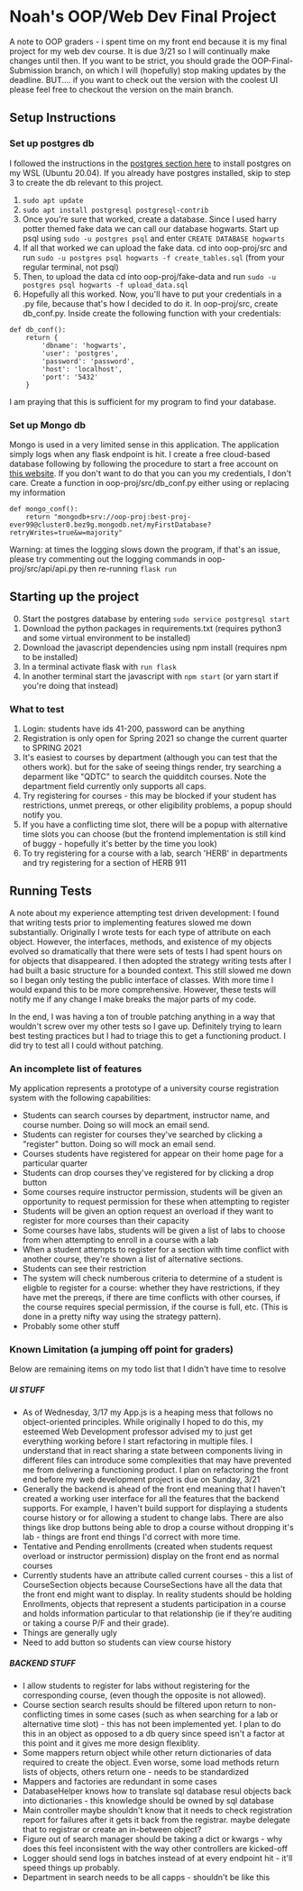 # Noah's OOP/Web Dev Final Project

A note to OOP graders - i spent time on my front end because it is my final project for my web dev course.  It is due 3/21 so I will continually make changes until then.  If you want to be strict, you should grade the OOP-Final-Submission branch, on which I will (hopefully) stop making updates by the deadline.  BUT.... if you want to check out the version with the coolest UI please feel free to checkout the version on the main branch.

## Setup Instructions

### Set up postgres db
I followed the instructions in the [postgres section here](https://docs.microsoft.com/en-us/windows/wsl/tutorials/wsl-database) to install postgres on my WSL (Ubuntu 20.04).  If you already have postgres installed, skip to step 3 to create the db relevant to this project.

1. `sudo apt update`
2. `sudo apt install postgresql postgresql-contrib`
3. Once you're sure that worked, create a database.  Since I used harry potter themed fake data we can call our database hogwarts.  Start up psql using `sudo -u postgres psql` and enter `CREATE DATABASE hogwarts`
4. If all that worked we can upload the fake data.  cd into oop-proj/src and run `sudo -u postgres psql hogwarts -f create_tables.sql` (from your regular terminal, not psql)
5. Then, to upload the data cd into oop-proj/fake-data and run `sudo -u postgres psql hogwarts -f upload_data.sql`
6. Hopefully all this worked.  Now, you'll have to put your credentials in a .py file, because that's how I decided to do it.  In oop-proj/src, create db_conf.py.  Inside create the following function with your credentials:
```
def db_conf():
    return {
        'dbname': 'hogwarts',
        'user': 'postgres',
        'password': 'password',
        'host': 'localhost',
        'port': '5432'
    }
```
I am praying that this is sufficient for my program to find your database.

### Set up Mongo db
Mongo is used in a very limited sense in this application. The application simply logs when any flask endpoint is hit.
I create a free cloud-based database following by following the procedure to start a free account on [this website](https://www.mongodb.com/3).  If you don't want to do that you can you my credentials, I don't care.  Create a function in oop-proj/src/db_conf.py either using or replacing my information
```
def mongo_conf():
    return "mongodb+srv://oop-proj:best-proj-ever99@cluster0.bez9g.mongodb.net/myFirstDatabase?retryWrites=true&w=majority"
```
Warning: at times the logging slows down the program, if that's an issue, please try commenting out the logging commands in oop-proj/src/api/api.py then re-running `flask run`

## Starting up the project
0. Start the postgres database by entering `sudo service postgresql start`
1. Download the python packages in requirements.txt (requires python3 and some virtual environment to be installed)
2. Download the javascript dependencies using npm install (requires npm to be installed)
3. In a terminal activate flask with `run flask`
4. In another terminal start the javascript with `npm start` (or yarn start if you're doing that instead)


### What to test
1. Login: students have ids 41-200, password can be anything
2. Registration is only open for Spring 2021 so change the current quarter to SPRING 2021 
3. It's easiest to courses by department (although you can test that the others work).  but for the sake of seeing things render, try searching a deparment like "QDTC" to search the quidditch courses.  Note the department field currently only supports all caps.  
4. Try registering for courses - this may be blocked if your student has restrictions, unmet prereqs, or other eligibility problems, a popup should notify you.
5. If you have a conflicting time slot, there will be a popup with alternative time slots you can choose (but the frontend implementation is still kind of buggy - hopefully it's better by the time you look)
6. To try registering for a course with a lab, search 'HERB' in departments and try registering for a section of HERB 911



## Running Tests
A note about my experience attempting test driven development:
I found that writing tests prior to implementing features slowed me down substantially.  Originally I wrote tests for each type of attribute on each object.  However, the interfaces, methods, and existence of my objects evolved so dramatically that there were sets of tests I had spent hours on for objects that disappeared.  I then adopted the strategy writing tests  after I had built a basic structure for a bounded context.  This still slowed me down so I began only testing the public interface of classes.  With more time I would expand this to be more comprehensive.  However, these tests will notify me if any change I make breaks the major parts of my code.

In the end, I was having a ton of trouble patching anything in a way that wouldn't screw over my other tests so I gave up.  Definitely trying to learn best testing practices but I had to triage this to get a functioning product.  I did try to test all I could without patching.


### An incomplete list of features
My application represents a prototype of a university course registration system with the following capabilities:
- Students can search courses by department, instructor name, and course number.  Doing so will mock an email send.
- Students can register for courses they've searched by clicking a "register" button.  Doing so will mock an email send.
- Courses students have registered for appear on their home page for a particular quarter
- Students can drop courses they've registered for by clicking a drop button
- Some courses require instructor permission, students will be given an opportunity to request permission for these when attempting to register
- Students will be given an option request an overload if they want to register for more courses than their capacity
- Some courses have labs, students will be given a list of labs to choose from when attempting to enroll in a course with a lab
- When a student attempts to register for a section with time conflict with another course, they're shown a list of alternative sections.
- Students can see their restriction
- The system will check numberous criteria to determine of a student is eligble to register for a course:  whether they have restrictions, if they have met the prereqs, if there are time conflicts with other courses, if the course requires special permission, if the course is full, etc.  (This is done in a pretty nifty way using the strategy pattern).
- Probably some other stuff

### Known Limitation (a jumping off point for graders)
Below are remaining items on my todo list that I didn't have time to resolve

##### UI STUFF
- As of Wednesday, 3/17 my App.js is a heaping mess that follows no object-oriented principles.  While originally I hoped to do this, my esteemed Web Development professor advised my to just get everything working before I start refactoring in multiple files.  I understand that in react sharing a state between components living in different files can introduce some complexities that may have prevented me from delivering a functioning product.  I plan on refactoring the front end before my web development project is due on Sunday, 3/21
- Generally the backend is ahead of the front end meaning that I haven't created a working user interface for all the features that the backend supports.  For example, I haven't build support for displaying a students course history or for allowing a student to change labs.  There are also things like drop buttons being able to drop a course without dropping it's lab - things are front end things I'd correct with more time.
- Tentative and Pending enrollments (created when students request overload or instructor permission) display on the front end as normal courses
- Currently students have an attribute called current courses - this a list of CourseSection objects because CourseSections have all the data that the front end might want to display.  In reality students should be holding Enrollments, objects that represent a students participation in a course and holds information particular to that relationship (ie if they're auditing or taking a course P/F and their grade).
- Things are generally ugly
- Need to add button so students can view course history

##### BACKEND STUFF
- I allow students to register for labs without registering for the corresponding course, (even though the opposite is not allowed).
- Course section search results should be filtered upon return to non-conflicting times in some cases (such as when searching for a lab or alternative time slot) - this has not been implemented yet.  I plan to do this in an object as opposed to a db query since speed isn't a factor at this point and it gives me more design flexiblity.
 - Some mappers return object while other return dictionaries of data required to create the object.  Even worse, some load methods return lists of objects, others return one - needs to be standardized
 - Mappers and factories are redundant in some cases
 - DatabaseHelper knows how to translate sql database resul objects back into dictionaries - this knowledge should be owned by sql database
 - Main controller maybe shouldn't know that it needs to check registration report for failures after it gets it back from the registrar.  maybe delegate that to registrar or create an in-between object?
 - Figure out of search manager should be taking a dict or kwargs - why does this feel inconsistent with the way other controllers are kicked-off
 - Logger should send logs in batches instead of at every endpoint hit - it'll speed things up probably.
 - Department in search needs to be all capps - shouldn't be like this
